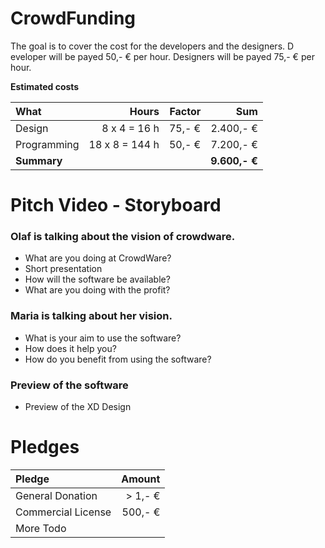 # CrowdFunding

The goal is to cover the cost for the developers and the designers.
D eveloper will be payed 50,- € per hour.
Designers will be payed 75,- € per hour.

**Estimated costs**

| What | Hours | Factor | Sum |
| :-- |--: | --: | --: |
| Design | 8 x 4 =  16 h | 75,- € | 2.400,- € |
| Programming | 18 x 8 = 144 h | 50,- € | 7.200,- € |
| **Summary** |||**9.600,- €**|

# Pitch Video - Storyboard
### Olaf is talking about the vision of crowdware.
- What are you doing at CrowdWare?
- Short presentation
- How will the software be available?
- What are you doing with the profit?

### Maria is talking about her vision.
- What is your aim to use the software?
- How does it help you?
- How do you benefit from using the software?

### Preview of the software
- Preview of the XD Design

# Pledges
| Pledge | Amount |
|:--|--:|
| General Donation | > 1,- € |
| Commercial License | 500,- € |
| More Todo ||
